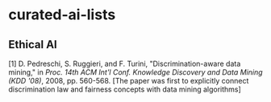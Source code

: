 # curated-ai-lists

## Ethical AI

[1] D. Pedreschi, S. Ruggieri, and F. Turini, "Discrimination-aware data mining," in *Proc. 14th ACM Int'l Conf. Knowledge Discovery and Data Mining (KDD '08)*, 2008, pp. 560-568.
[The paper was first to explicitly connect discrimination law and fairness concepts with data mining algorithms]
